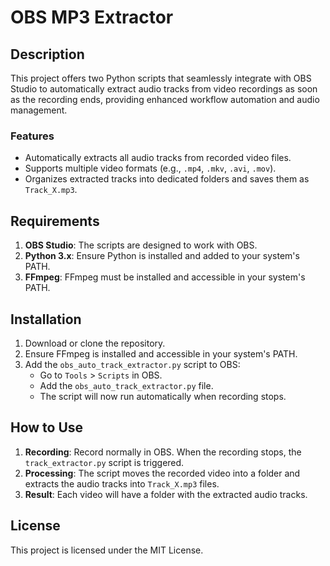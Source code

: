 # OBS MP3 Extractor

## Description
This project offers two Python scripts that seamlessly integrate with OBS Studio to automatically extract audio tracks from video recordings as soon as the recording ends, providing enhanced workflow automation and audio management.

### Features
- Automatically extracts all audio tracks from recorded video files.
- Supports multiple video formats (e.g., `.mp4`, `.mkv`, `.avi`, `.mov`).
- Organizes extracted tracks into dedicated folders and saves them as `Track_X.mp3`.

## Requirements
1. **OBS Studio**: The scripts are designed to work with OBS.
2. **Python 3.x**: Ensure Python is installed and added to your system's PATH.
3. **FFmpeg**: FFmpeg must be installed and accessible in your system's PATH.

## Installation

1. Download or clone the repository.
2. Ensure FFmpeg is installed and accessible in your system's PATH.
3. Add the `obs_auto_track_extractor.py` script to OBS:
   - Go to `Tools` > `Scripts` in OBS.
   - Add the `obs_auto_track_extractor.py` file.
   - The script will now run automatically when recording stops.

## How to Use
1. **Recording**: Record normally in OBS. When the recording stops, the `track_extractor.py` script is triggered.
2. **Processing**: The script moves the recorded video into a folder and extracts the audio tracks into `Track_X.mp3` files.
3. **Result**: Each video will have a folder with the extracted audio tracks.

## License
This project is licensed under the MIT License.
